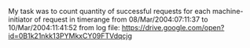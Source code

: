 My task was to count quantity of successful requests for each machine-initiator of request
in timerange from 08/Mar/2004:07:11:37 to 10/Mar/2004:11:41:52 from log file: https://drive.google.com/open?id=0B1k21nkk13PYMkxCY09FTVdqcjg
